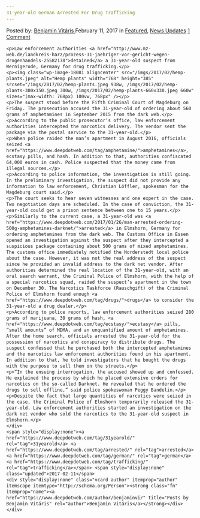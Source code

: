 ```yaml
---
31-year-old German Arrested For Drug Trafficking
---
```

<article class="post-listing post-18077 post type-post status-publish format-standard has-post-thumbnail hentry  tag-31yearold tag-german tag-trafficking">
    <div class="post-inner">
        <span>Posted by: <a href="https://www.deepdotweb.com/author/benjaminvi/" title="">Benjamin Vitáris </a></span>
    <span>February 11, 2017</span>
    <span>in <a href="https://www.deepdotweb.com/category/deepdot-news/" rel="category tag">Featured</a>, <a href="https://www.deepdotweb.com/category/news-updates/" rel="category tag">News Updates</a></span>
    <span><a href="https://www.deepdotweb.com/2017/02/11/31-year-old-german-arrested-drug-trafficking/#comments">1 Comment</a></span>
    </p>
    <div class="clear"></div>
    
    <p>Law enforcement authorities <a href="http://www.mz-web.de/landkreis-harz/prozess-31-jaehriger-vor-gericht-wegen-drogenhandels-25582178">detained</a> a 31-year-old suspect from Wernigerode, Germany for drug trafficking.</p>
    <p><img class="wp-image-18081 aligncenter" src="/imgs/2017/02/hemp-plants.jpeg" alt="Hemp plants" width="768" height="385" srcset="/imgs/2017/02/hemp-plants.jpeg 938w, /imgs/2017/02/hemp-plants-300x150.jpeg 300w, /imgs/2017/02/hemp-plants-660x330.jpeg 660w" sizes="(max-width: 768px) 100vw, 768px" /></p>
    <p>The suspect stood before the Fifth Criminal Court of Magdeburg on Friday. The prosecution accused the 31-year-old of ordering about 560 grams of amphetamines in September 2015 from the dark web.</p>
    <p>According to the public prosecutor’s office, law enforcement authorities intercepted the narcotics delivery. The vendor sent the package via the postal service to the 31-year-old.</p>
    <p>When police raided the man’s apartment in August 2016, officials seized <a href="https://www.deepdotweb.com/tag/amphetamine/">amphetamines</a>, ecstasy pills, and hash. In addition to that, authorities confiscated 64,000 euros in cash. Police suspected that the money came from illegal sources.</p>
    <p>According to police information, the investigation is still going. In the preliminary investigation, the suspect did not provide any information to law enforcement, Christian Löffler, spokesman for the Magdeburg court said.</p>
    <p>The court seeks to hear seven witnesses and one expert in the case. Two negotiation days are scheduled. In the case of conviction, the 31-year-old could get a prison sentence between one to 15 years.</p>
    <p>Similarly to the current case, a 31-year-old was <a href="https://www.deepdotweb.com/2017/01/26/man-arrested-ordering-500g-amphetamines-darknet/">arrested</a> in Elmshorn, Germany for ordering amphetamines from the dark web. The Customs Office in Essen opened an investigation against the suspect after they intercepted a suspicious package containing about 500 grams of mixed amphetamines. The customs office immediately notified the Norderstedt local police about the case. However, it was not the real address of the suspect since he provided an invalid address to the dark net vendor. After authorities determined the real location of the 31-year-old, with an oral search warrant, the Criminal Police of Elmshorn, with the help of a special narcotics squad, raided the suspect’s apartment in the town on December 30. The Narcotics Taskforce (Rauschgift) of the Criminal Police of Elmshorn found enough <a href="https://www.deepdotweb.com/tag/drugs/">drugs</a> to consider the 31-year-old a drug dealer.</p>
    <p>According to police reports, law enforcement authorities seized 280 grams of marijuana, 30 grams of hash, <a href="https://www.deepdotweb.com/tag/ecstasy/">ecstasy</a> pills, “small amounts” of MDMA, and an unquantified amount of amphetamines. After the home search, officials arrested the 31-year-old for the possession of narcotics and conspiracy to distribute drugs. The suspect confessed that he purchased both the intercepted amphetamines and the narcotics law enforcement authorities found in his apartment. In addition to that, he told investigators that he bought the drugs with the purpose to sell them on the streets.</p>
    <p>“In the ensuing interrogation, the accused showed up and confessed. He explained the process by which he placed extensive orders for narcotics on the so-called Darknet. He revealed that he ordered the drugs to sell offline,” said police spokeswoman Peggy Bandelin.</p>
    <p>Despite the fact that large quantities of narcotics were seized in the case, the Criminal Police of Elmshorn temporarily released the 31-year-old. Law enforcement authorities started an investigation on the dark net vendor who sold the narcotics to the 31-year-old suspect in Elmshorn.</p>
    </div>
    <span style="display:none"><a href="https://www.deepdotweb.com/tag/31yearold/" rel="tag">31yearold</a> <a href="https://www.deepdotweb.com/tag/arrested/" rel="tag">arrested</a>  <a href="https://www.deepdotweb.com/tag/german/" rel="tag">german</a> <a href="https://www.deepdotweb.com/tag/trafficking/" rel="tag">trafficking</a></span> <span style="display:none" class="updated">2017-02-11</span>
    <div style="display:none" class="vcard author" itemprop="author" itemscope itemtype="http://schema.org/Person"><strong class="fn" itemprop="name"><a href="https://www.deepdotweb.com/author/benjaminvi/" title="Posts by Benjamin Vitáris" rel="author">Benjamin Vitáris</a></strong></div>
    </div>
</article>

